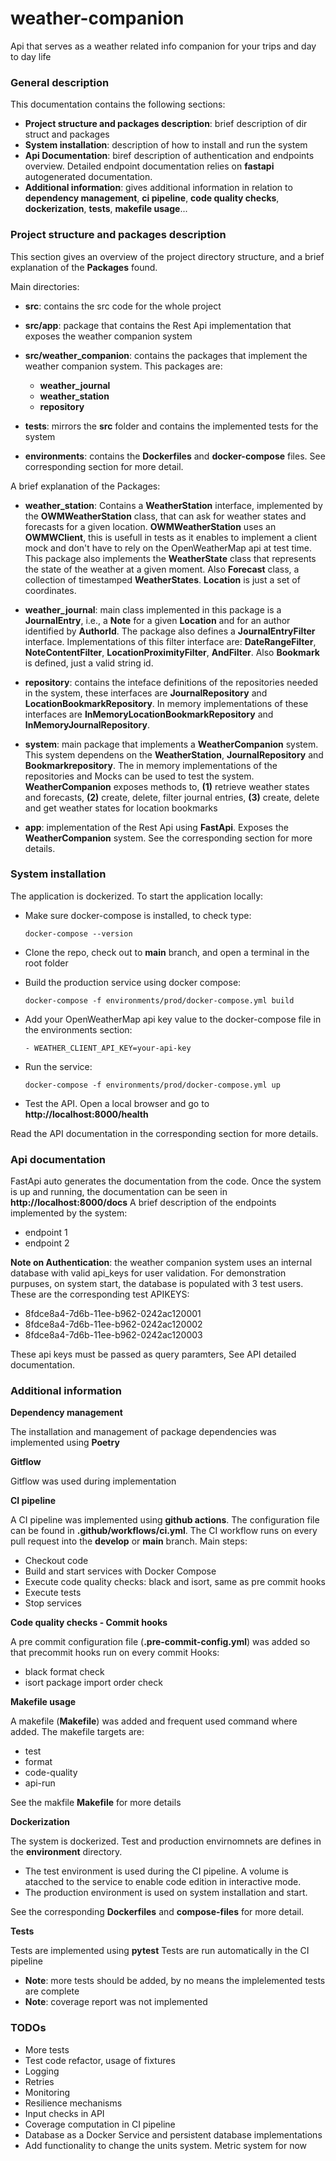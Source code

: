 # weather-companion
Api that serves as a weather related info companion for your trips and day to day life


### General description

This documentation contains the following sections:
- **Project structure and packages description**: brief description of dir struct and packages
- **System installation**: description of how to install and run the system 
- **Api Documentation**: biref description of authentication and endpoints overview. Detailed endpoint documentation relies on **fastapi** autogenerated documentation.
- **Additional information**: gives additional information in relation to **dependency management**, **ci pipeline**, **code quality checks**, **dockerization**, **tests**, **makefile usage**... 


### Project structure and packages description

This section gives an overview of the project directory structure, and a brief explanation of the **Packages** found.

Main directories:
- **src**: contains the src code for the whole project
- **src/app**: package that contains the Rest Api implementation that exposes the weather companion system
- **src/weather_companion**: contains the packages that implement the weather companion system. This packages are:
    - **weather_journal**
    - **weather_station**
    - **repository**

- **tests**: mirrors the **src** folder and contains the implemented tests for the system
- **environments**: contains the **Dockerfiles** and **docker-compose** files. See corresponding section for more detail.


A brief explanation of the Packages:
- **weather_station**: Contains a **WeatherStation** interface, implemented by the **OWMWeatherStation** class, that can ask for weather states and forecasts for a given location. **OWMWeatherStation** uses an **OWMWClient**, this is usefull in tests as it enables to implement a client mock and don't have to rely on the OpenWeatherMap api at test time. This package also implements the **WeatherState** class that represents the state of the weather at a given moment. Also **Forecast** class, a collection of timestamped **WeatherStates**. **Location** is just a set of coordinates.

- **weather_journal**: main class implemented in this package is a **JournalEntry**, i.e., a **Note** for a given **Location** and for an author identified by **AuthorId**. The package also defines a **JournalEntryFilter** interface. Implementations of this filter interface are: **DateRangeFilter**, **NoteContentFilter**, **LocationProximityFilter**, **AndFilter**. Also **Bookmark** is defined, just a valid string id.

- **repository**: contains the inteface definitions of the repositories needed in the system, these interfaces are **JournalRepository** and **LocationBookmarkRepository**. In memory implementations of these interfaces are **InMemoryLocationBookmarkRepository** and **InMemoryJournalRepository**. 

- **system**: main package that implements a **WeatherCompanion** system. This system dependens on the **WeatherStation**, **JournalRepository** and **Bookmarkrepository**. The in memory implementations of the repositories and Mocks can be used to test the system. **WeatherCompanion** exposes methods to, **(1)** retrieve weather states and forecasts, **(2)** create, delete, filter journal entries, **(3)** create, delete and get weather states for location bookmarks

- **app**: implementation of the Rest Api using **FastApi**. Exposes the **WeatherCompanion** system. See the corresponding section for more details.


### System installation

The application is dockerized. To start the application locally:

- Make sure docker-compose is installed, to check type: 

    `docker-compose --version`

- Clone the repo, check out to **main** branch, and open a terminal in the root folder
- Build the production service using docker compose:

    `docker-compose -f environments/prod/docker-compose.yml build`

- Add your OpenWeatherMap api key value to the docker-compose file in the environments section:

    `- WEATHER_CLIENT_API_KEY=your-api-key`

- Run the service:

    `docker-compose -f environments/prod/docker-compose.yml up`

- Test the API. Open a local browser and go to **http://localhost:8000/health**

Read the API documentation in the corresponding section for more details.

### Api documentation

FastApi auto generates the documentation from the code. 
Once the system is up and running, the documentation can be seen in **http://localhost:8000/docs**
A brief description of the endpoints implemented by the system:
- endpoint 1
- endpoint 2

**Note on Authentication**: the weather companion system uses an internal database with valid api_keys for user validation. For demonstration purpuses, on system start, the database is populated with 3 test users. These are the corresponding test APIKEYS:
- 8fdce8a4-7d6b-11ee-b962-0242ac120001
- 8fdce8a4-7d6b-11ee-b962-0242ac120002
- 8fdce8a4-7d6b-11ee-b962-0242ac120003 

These api keys must be passed as query paramters, See API detailed documentation.

### Additional information 

**Dependency management**

The installation and management of package dependencies was implemented using **Poetry**

**Gitflow**

Gitflow was used during implementation 

**CI pipeline**

A CI pipeline was implemented using **github actions**. 
The configuration file can be found in **.github/workflows/ci.yml**. 
The CI workflow runs on every pull request into the **develop** or **main** branch.
Main steps:
- Checkout code
- Build and start services with Docker Compose
- Execute code quality checks: black and isort, same as pre commit hooks
- Execute tests 
- Stop services

**Code quality checks - Commit hooks**

A pre commit configuration file (**.pre-commit-config.yml**) was added so that precommit hooks run on every commit
Hooks:
- black format check
- isort package import order check


**Makefile usage**

A makefile (**Makefile**) was added and frequent used command where added. The makefile targets are:
- test
- format
- code-quality
- api-run

See the makfile **Makefile** for more details


**Dockerization**

The system is dockerized. Test and production envirnomnets are defines in the **environment** directory.
- The test environment is used during the CI pipeline. A volume is atacched to the service to enable code edition in interactive mode.
- The production environment is used on system installation and start.

See the corresponding **Dockerfiles** and **compose-files** for more detail.


**Tests**

Tests are implemented using **pytest**
Tests are run automatically in the CI pipeline
- **Note**: more tests should be added, by no means the implelemented tests are complete
- **Note**: coverage report was not implemented


### TODOs

- More tests
- Test code refactor, usage of fixtures
- Logging
- Retries
- Monitoring
- Resilience mechanisms
- Input checks in API
- Coverage computation in CI pipeline
- Database as a Docker Service and persistent database implementations
- Add functionality to change the units system. Metric system for now